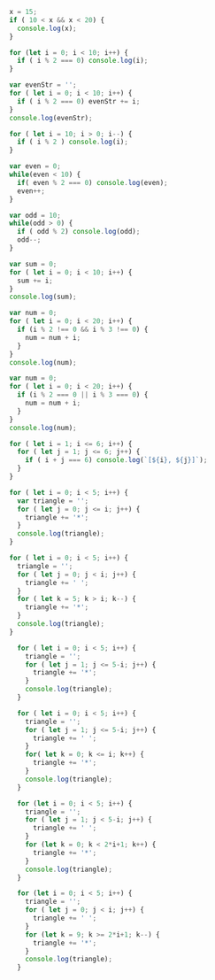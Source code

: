 <!-- 1. 변수 x가 10보다 크고 20보다 작을 때 변수 x를 출력하는 조건식을 완성하라 -->
```js
x = 15;
if ( 10 < x && x < 20) {
  console.log(x);
}
```
<!-- 2. for문을 사용하여 0부터 10미만의 정수 중에서 짝수만을 작은 수부터 출력하시오. -->
```js
for (let i = 0; i < 10; i++) {
  if ( i % 2 === 0) console.log(i);
}
```
<!-- 3. for문을 사용하여 0부터 10미만의 정수 중에서 짝수만을 작은 수부터 문자열로 출력하시오. -->
```js
var evenStr = '';
for ( let i = 0; i < 10; i++) {
  if ( i % 2 === 0) evenStr += i;
}
console.log(evenStr);
```
<!-- 4. for문을 사용하여 0부터 10미만의 정수 중에서 홀수만을 큰수부터 출력하시오. -->
```js
for ( let i = 10; i > 0; i--) {
  if ( i % 2 ) console.log(i);
}
```
<!-- 5. while문을 사용하여 0 부터 10 미만의 정수 중에서 짝수만을 작은 수부터 출력하시오. -->
```js
var even = 0;
while(even < 10) {
  if( even % 2 === 0) console.log(even);
  even++;
}
```
<!-- 6. while문을 사용하여 0 부터 10 미만의 정수 중에서 홀수만을 큰수부터 출력하시오. -->
```js
var odd = 10;
while(odd > 0) {
  if ( odd % 2) console.log(odd);
  odd--;
}
```
<!-- 7. for 문을 사용하여 0부터 10미만의 정수의 합을 출력하시오. -->
```js
var sum = 0;
for ( let i = 0; i < 10; i++) {
  sum += i;
}
console.log(sum);
```
<!-- 8. 1부터 20 미만의 정수 중에서 2 또는 3의 배수가 아닌 수의 총합을 구하시오. -->
```js
var num = 0;
for ( let i = 0; i < 20; i++) {
  if (i % 2 !== 0 && i % 3 !== 0) {
    num = num + i;
  }
}
console.log(num);
```
<!-- 9. 1부터 20 미만의 정수 중에서 2 또는 3의 배수인 수의 총합을 구하시오. -->
```js
var num = 0;
for ( let i = 0; i < 20; i++) {
  if (i % 2 === 0 || i % 3 === 0) {
    num = num + i;
  }
}
console.log(num);
```
<!-- 10. 두 개의 주사위를 던졌을 때, 눈의 합이 6이 되는 모든 경우의 수를 출력하시오. -->
```js
for ( let i = 1; i <= 6; i++) {
  for ( let j = 1; j <= 6; j++) {
    if ( i + j === 6) console.log(`[${i}, ${j}]`); 
  }
}
```
<!-- 11. 삼각형 출력하기 - pattern 1 -->
```js
for ( let i = 0; i < 5; i++) {
  var triangle = '';
  for ( let j = 0; j <= i; j++) {
    triangle += '*';
  }
  console.log(triangle);
}
```
<!-- 12. 삼각형 출력하기 - pattern 2 -->
```js
for ( let i = 0; i < 5; i++) {
  triangle = '';
  for ( let j = 0; j < i; j++) {
    triangle += ' ';
  }
  for ( let k = 5; k > i; k--) {
    triangle += '*';
  }
  console.log(triangle);
}
```
<!-- 13. 삼각형 출력하기 - pattern 3 -->
```js
  for ( let i = 0; i < 5; i++) {
    triangle = '';
    for ( let j = 1; j <= 5-i; j++) {
      triangle += '*';
    }
    console.log(triangle);
  }
```
<!-- 14. 삼각형 출력하기 - pattern 4 -->
```js
  for ( let i = 0; i < 5; i++) {
    triangle = '';
    for ( let j = 1; j <= 5-i; j++) {
      triangle += ' ';
    }
    for( let k = 0; k <= i; k++) {
      triangle += '*';
    }
    console.log(triangle);
  }
```  
<!-- 15. 정삼각형 출력하기 -->
```js
  for (let i = 0; i < 5; i++) {
    triangle = '';
    for ( let j = 1; j < 5-i; j++) {
      triangle += ' ';
    }
    for (let k = 0; k < 2*i+1; k++) {
      triangle += '*';
    }
    console.log(triangle);
  }
```
<!-- 16. 역정삼각형 출력하기 -->
```js
  for (let i = 0; i < 5; i++) {
    triangle = '';
    for ( let j = 0; j < i; j++) {
      triangle += ' ';
    }
    for (let k = 9; k >= 2*i+1; k--) {
      triangle += '*';
    }
    console.log(triangle);
  }
```
  